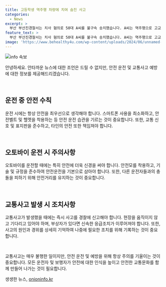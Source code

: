 ```yaml
---
title: 고등학생 역주행 차량에 치여 숨진 사고
categories:
  - News
excerpt: >
  부산 부산진경찰서는 치사 혐의로 50대 A씨를 불구속 송치했습니다. A씨는 역주행으로 고교생 배달 오토바이 운전자 B군을 들이받아 사망시켰으며, 신고를 하지 않아 문제가 됩니다. 이로 인해 고등학생의 안타까운 사망 사고가 공론화되고 있습니다.
feature_text: >
  부산 부산진경찰서는 치사 혐의로 50대 A씨를 불구속 송치했습니다. A씨는 역주행으로 고교생 배달 오토바이 운전자 B군을 들이받아 사망시켰으며, 신고를 하지 않아 문제가 됩니다. 이로 인해 고등학생의 안타까운 사망 사고가 공론화되고 있습니다.
image: 'https://www.behealthy4u.com/wp-content/uploads/2024/06/unnamed-file.png'
---
```


<p><img src="https://www.behealthy4u.com/wp-content/uploads/2024/06/unnamed-file.png" alt="info 속보" /></p>

<p>안녕하세요. 안타까운 뉴스에 대한 조언은 드릴 수 없지만, 안전 운전 및 교통사고 예방에 대한 정보를 제공해드리겠습니다.</p>

<p data-ke-size="size16">&nbsp;</p>

<h2 data-ke-size="size26">운전 중 안전 수칙</h2>

<p data-ke-size="size16">운전 시에는 항상 안전을 최우선으로 생각해야 합니다. 스마트폰 사용을 최소화하고, 안전벨트 및 헬멧을 착용하는 등 안전 운전 습관을 기르는 것이 중요합니다. 또한, 교통 신호 및 표지판을 준수하고, 타인의 안전 또한 책임져야 합니다.</p>

<p data-ke-size="size16">&nbsp;</p>

<h2 data-ke-size="size26">오토바이 운전 시 주의사항</h2>

<p data-ke-size="size16">오토바이를 운전할 때에는 특히 안전에 더욱 신경을 써야 합니다. 안전모를 착용하고, 기술 및 규정을 준수하여 안전운전을 기본으로 삼아야 합니다. 또한, 다른 운전자들과의 충돌을 피하기 위해 안전거리를 유지하는 것이 중요합니다.</p>

<p data-ke-size="size16">&nbsp;</p>

<h2 data-ke-size="size26">교통사고 발생 시 조치사항</h2>

<p data-ke-size="size16">교통사고가 발생했을 때에는 즉시 사고를 경찰에 신고해야 합니다. 현장을 움직이지 않고 기다리고 있어야 하며, 부상자가 있다면 신속한 응급조치가 이루어져야 합니다. 또한, 사고의 원인과 경위를 상세히 기억하여 나중에 필요한 조치를 위해 기록하는 것이 중요합니다.</p>

<p data-ke-size="size16">&nbsp;</p>

<p>교통사고는 매우 불행한 일이지만, 안전 운전 및 예방을 위해 항상 주의를 기울이는 것이 중요합니다. 모든 운전자 및 보행자가 안전에 대한 인식을 높이고 안전한 교통문화를 함께 만들어 나가는 것이 필요합니다.</p>
생생한 뉴스, <a href="https://onioninfo.kr" rel="dofollow">onioninfo.kr</a>


